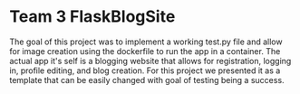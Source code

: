 # Team 3 FlaskBlogSite
The goal of this project was to implement a working test.py file and allow for image creation using the dockerfile to run the app in a container.
The actual app it's self is a blogging website that allows for registration, logging in, profile editing, and blog creation. For this project
we presented it as a template that can be easily changed with goal of testing being a success.
